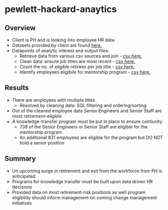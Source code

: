 # pewlett-hackard-anaytics

## Overview

* Client is PH and is looking into employee HR data
* Datasets provided by client are found [here.](https://github.com/nabilram/pewlett-hackard-analysis/tree/main/Data)
* Datapoints of analytic interest and output files:
    * Retrieve data from various csv sources and join - [csv here.](https://github.com/nabilram/pewlett-hackard-analysis/blob/main/Queries/retirement_titles.csv)
    * Clean data: ensure job titles are most recent - [csv here.](https://github.com/nabilram/pewlett-hackard-analysis/blob/main/Queries/unique_titles.csv)
    * Count the no. of eligible retirees per job title - [csv here.](https://github.com/nabilram/pewlett-hackard-analysis/blob/main/Queries/retiring_titles.csv)
    * Identify employees eligibile for mentorship program - [csv here.](https://github.com/nabilram/pewlett-hackard-analysis/blob/main/Queries/mentorship_eligibility.csv)

## Results

* There are employees with multiple titles
    * Resolved by cleaning data: SQL filtering and ordering/sorting
* Out of the cleaned employee data Senior Engineers and Senior Staff are most retirement-eligible
* A knowledge-transfer program must be put in place to ensure contiunity
    * 738 of the Senior Engineers or Senior Staff are eligible for the mentorship program
    * An additional 831 employees are eligible for the program but DO NOT hold a senior position

## Summary

* Un upcoming surge in retirement and exit from the workforce from PH is anticipated
* Programs for knowledge transfer must be built upon data driven HR decisions
* Provided data on most retirement-risk positions as well program eligibility should inform management on coming change management initiatives